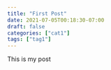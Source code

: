 ```yaml
---
title: "First Post"
date: 2021-07-05T00:18:30-07:00
draft: false
categories: ["cat1"]
tags: ["tag1"]
---
```

This is my post
